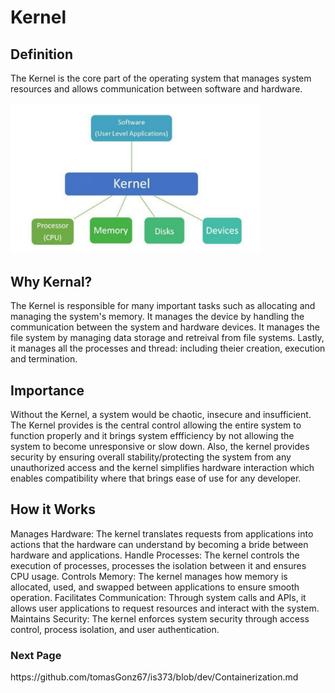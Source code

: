 # Kernel

## Definition
The Kernel is the core part of the operating system that manages system resources and allows communication between software and hardware.

<img src="img/kernel.png" alt="kernel diagram" width= "400"/>

## Why Kernal?
The Kernel is responsible for many important tasks such as allocating and managing the system's memory. It manages the device by handling the communication between the system and hardware devices. It manages the file system by managing data storage and retreival from file systems. Lastly, it manages all the processes and thread: including theier creation, execution and termination. 

## Importance
Without the Kernel, a system would be chaotic, insecure and insufficient. The Kernel provides is the central control allowing the entire system to function properly and it brings system effficiency by not allowing the system to become unresponsive or slow down. Also, the kernel provides security by ensuring overall stability/protecting the system from any unauthorized access and the kernel simplifies hardware interaction which enables compatibility where that brings ease of use for any developer.  

## How it Works
Manages Hardware: The kernel translates requests from applications into actions that the hardware can understand by becoming a bride between hardware and applications.
Handle Processes: The kernel controls the execution of processes, processes the isolation between it and ensures CPU usage.
Controls Memory: The kernel manages how memory is allocated, used, and swapped between applications to ensure smooth operation.
Facilitates Communication: Through system calls and APIs, it allows user applications to request resources and interact with the system.
Maintains Security: The kernel enforces system security through access control, process isolation, and user authentication.


<h3>Next Page</h3> https://github.com/tomasGonz67/is373/blob/dev/Containerization.md
